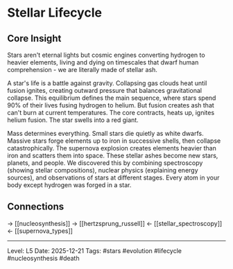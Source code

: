 # Stellar Lifecycle

## Core Insight
Stars aren't eternal lights but cosmic engines converting hydrogen to heavier elements, living and dying on timescales that dwarf human comprehension - we are literally made of stellar ash.

A star's life is a battle against gravity. Collapsing gas clouds heat until fusion ignites, creating outward pressure that balances gravitational collapse. This equilibrium defines the main sequence, where stars spend 90% of their lives fusing hydrogen to helium. But fusion creates ash that can't burn at current temperatures. The core contracts, heats up, ignites helium fusion. The star swells into a red giant.

Mass determines everything. Small stars die quietly as white dwarfs. Massive stars forge elements up to iron in successive shells, then collapse catastrophically. The supernova explosion creates elements heavier than iron and scatters them into space. These stellar ashes become new stars, planets, and people. We discovered this by combining spectroscopy (showing stellar compositions), nuclear physics (explaining energy sources), and observations of stars at different stages. Every atom in your body except hydrogen was forged in a star.

## Connections
→ [[nucleosynthesis]]
→ [[hertzsprung_russell]]
← [[stellar_spectroscopy]]
← [[supernova_types]]

---
Level: L5
Date: 2025-12-21
Tags: #stars #evolution #lifecycle #nucleosynthesis #death